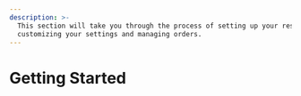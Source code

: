 ```yaml
---
description: >-
  This section will take you through the process of setting up your restaurant,
  customizing your settings and managing orders.
---
```


# Getting Started

